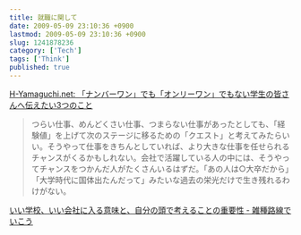 ```yaml
---
title: 就職に関して
date: 2009-05-09 23:10:36 +0900
lastmod: 2009-05-09 23:10:36 +0900
slug: 1241878236
category: ['Tech']
tags: ['Think']
published: true
---
```


[H\-Yamaguchi\.net: 「ナンバーワン」でも「オンリーワン」でもない学生の皆さんへ伝えたい3つのこと](http://www.h-yamaguchi.net/2008/11/post-f357.html)

> つらい仕事、めんどくさい仕事、つまらない仕事があったとしても、「経験値」を上げて次のステージに移るための「クエスト」と考えてみたらいい。そうやって仕事をきちんとしていれば、より大きな仕事を任せられるチャンスがくるかもしれない。会社で活躍している人の中には、そうやってチャンスをつかんだ人がたくさんいるはずだ。「あの人は○大卒だから」「大学時代に国体出たんだって」みたいな過去の栄光だけで生き残れるわけがない。


[いい学校、いい会社に入る意味と、自分の頭で考えることの重要性 \- 雑種路線でいこう](http://d.hatena.ne.jp/mkusunok/20080802/edu)

